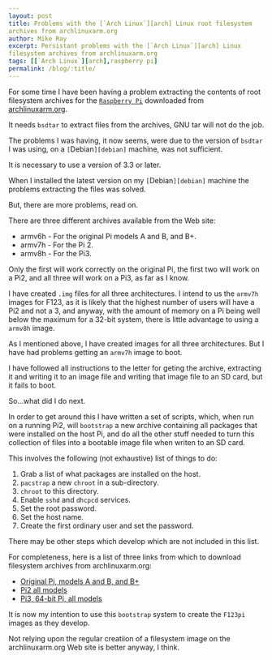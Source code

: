 ```yaml
---
layout: post
title: Problems with the [`Arch Linux`][arch] Linux root filesystem
archives from archlinuxarm.org
author: Mike Ray
excerpt: Persistant problems with the [`Arch Linux`][arch] Linux
filesystem archives from archlinuxarm.org
tags: [[`Arch Linux`][arch],raspberry pi]
permalink: /blog/:title/
---
```


For some time I have been having a problem extracting the contents of
root filesystem archives for the [`Raspberry Pi`][rpi] downloaded from
[archlinuxarm.org][ala].

It needs `bsdtar` to extract files from the archives, GNU tar will not
do the job.

The problems I was having, it now seems, were due to the version of
`bsdtar` I was using, on a `[`Debian`][debian]` machine, was not
sufficient.

It is necessary to use a version of 3.3 or later.

When I installed the latest version on my `[`Debian`][debian]` machine
the problems extracting the files was solved.

But, there are more problems, read on.

There are three different archives available from the Web site:

* armv6h - For the original Pi models A and B, and B+.
* armv7h - For the Pi 2.
* armv8h - For the Pi3.

Only the first will work correctly on the original Pi, the first two
will work on a Pi2, and all three will work on a Pi3, as far as I
know.

I have created `.img` files for all three architectures. I intend to
us the `armv7h` images for F123, as it is likely that the highest
number of users will have a Pi2 and not a 3, and anyway, with the
amount of memory on a Pi being well below the maximum for a 32-bit
system, there is little advantage to using a `armv8h` image.

As I mentioned above, I have created images for all three
architectures. But I have had problems getting an `armv7h` image to
boot.

I have followed all instructions to the letter for geting the archive,
extracting it and writing it to an image file and writing that image
file to an SD card, but it fails to boot.

So...what did I do next.

In order to get around this I have written a set of scripts, which,
when run on a running Pi2, will `bootstrap` a new archive containing
all packages that were installed on the host Pi, and do all the other stuff needed to turn this collection of files into a bootable image file when writen to an SD card.

This involves the following (not exhaustive) list of things to do:


1. Grab a list of what packages are installed on the host.
2. `pacstrap` a new `chroot` in a sub-directory.
3. `chroot` to this directory.
4. Enable `sshd` and `dhcpcd` services.
5. Set the root password.
6. Set the host name.
7. Create the first ordinary user and set the password.

There may be other steps which develop which are not included in this list.

For completeness, here is a list of three links from which to download filesystem archives from archlinuxarm.org:

* [Original Pi, models A and B, and B+][armv6h]
* [Pi2 all  models][armv7h]
* [Pi3, 64-bit Pi, all models][armv8h]



It is now my intention to use this `bootstrap` system to create the
`F123pi` images as they develop.

Not relying upon the regular creatiion of a filesystem image on the
archlinuxarm.org Web site is better anyway, I think.


[rpi]: https://www.raspberrypi.org/
[ala]: https://archlinuxarm.org/

[armv6h]:http://archlinuxarm.org/os/ArchLinuxARM-rpi-latest.tar.gz
[armv7h]: http://archlinuxarm.org/os/ArchLinuxARM-rpi-2-latest.tar.gz
[armv8h]: http://archlinuxarm.org/os/ArchLinuxARM-rpi-3-latest.tar.gz
